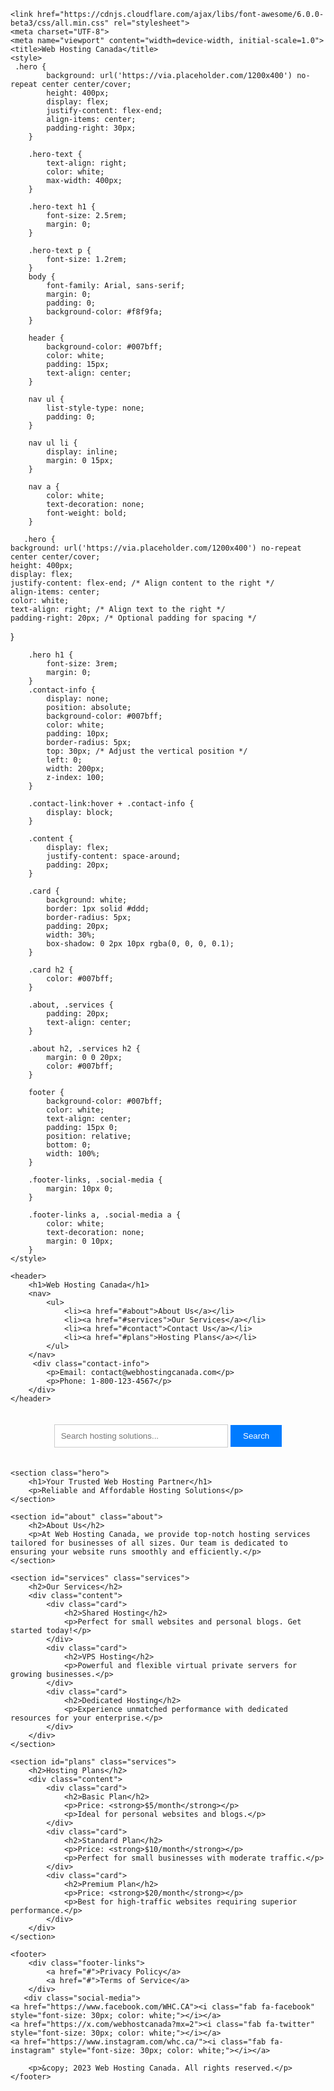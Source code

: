 <!DOCTYPE html>
<html lang="en">
<head>
   
    <link href="https://cdnjs.cloudflare.com/ajax/libs/font-awesome/6.0.0-beta3/css/all.min.css" rel="stylesheet">
    <meta charset="UTF-8">
    <meta name="viewport" content="width=device-width, initial-scale=1.0">
    <title>Web Hosting Canada</title>
    <style>
     .hero {
            background: url('https://via.placeholder.com/1200x400') no-repeat center center/cover;
            height: 400px;
            display: flex;
            justify-content: flex-end;
            align-items: center;
            padding-right: 30px;
        }

        .hero-text {
            text-align: right;
            color: white;
            max-width: 400px;
        }

        .hero-text h1 {
            font-size: 2.5rem;
            margin: 0;
        }

        .hero-text p {
            font-size: 1.2rem;
        }
        body {
            font-family: Arial, sans-serif;
            margin: 0;
            padding: 0;
            background-color: #f8f9fa;
        }

        header {
            background-color: #007bff;
            color: white;
            padding: 15px;
            text-align: center;
        }

        nav ul {
            list-style-type: none;
            padding: 0;
        }

        nav ul li {
            display: inline;
            margin: 0 15px;
        }

        nav a {
            color: white;
            text-decoration: none;
            font-weight: bold;
        }

       .hero {
    background: url('https://via.placeholder.com/1200x400') no-repeat center center/cover;
    height: 400px;
    display: flex;
    justify-content: flex-end; /* Align content to the right */
    align-items: center;
    color: white;
    text-align: right; /* Align text to the right */
    padding-right: 20px; /* Optional padding for spacing */
}


        .hero h1 {
            font-size: 3rem;
            margin: 0;
        }
        .contact-info {
            display: none;
            position: absolute;
            background-color: #007bff;
            color: white;
            padding: 10px;
            border-radius: 5px;
            top: 30px; /* Adjust the vertical position */
            left: 0;
            width: 200px;
            z-index: 100;
        }

        .contact-link:hover + .contact-info {
            display: block;
        }

        .content {
            display: flex;
            justify-content: space-around;
            padding: 20px;
        }

        .card {
            background: white;
            border: 1px solid #ddd;
            border-radius: 5px;
            padding: 20px;
            width: 30%;
            box-shadow: 0 2px 10px rgba(0, 0, 0, 0.1);
        }

        .card h2 {
            color: #007bff;
        }

        .about, .services {
            padding: 20px;
            text-align: center;
        }

        .about h2, .services h2 {
            margin: 0 0 20px;
            color: #007bff;
        }

        footer {
            background-color: #007bff;
            color: white;
            text-align: center;
            padding: 15px 0;
            position: relative;
            bottom: 0;
            width: 100%;
        }

        .footer-links, .social-media {
            margin: 10px 0;
        }

        .footer-links a, .social-media a {
            color: white;
            text-decoration: none;
            margin: 0 10px;
        }
    </style>
</head>
<body>

    <header>
        <h1>Web Hosting Canada</h1>
        <nav>
            <ul>
                <li><a href="#about">About Us</a></li>
                <li><a href="#services">Our Services</a></li>
                <li><a href="#contact">Contact Us</a></li>
                <li><a href="#plans">Hosting Plans</a></li>
            </ul>
        </nav>
         <div class="contact-info">
            <p>Email: contact@webhostingcanada.com</p>
            <p>Phone: 1-800-123-4567</p>
        </div>
    </header>
<section class="search-section">
    <div style="text-align: center; padding: 20px;">
        <input type="text" placeholder="Search hosting solutions..." style="padding: 10px; width: 60%; border: 1px solid #ccc;">
        <button style="padding: 10px 20px; background-color: #007bff; color: white; border: none;">Search</button>
    </div>
</section>

    <section class="hero">
        <h1>Your Trusted Web Hosting Partner</h1>
        <p>Reliable and Affordable Hosting Solutions</p>
    </section>

    <section id="about" class="about">
        <h2>About Us</h2>
        <p>At Web Hosting Canada, we provide top-notch hosting services tailored for businesses of all sizes. Our team is dedicated to ensuring your website runs smoothly and efficiently.</p>
    </section>

    <section id="services" class="services">
        <h2>Our Services</h2>
        <div class="content">
            <div class="card">
                <h2>Shared Hosting</h2>
                <p>Perfect for small websites and personal blogs. Get started today!</p>
            </div>
            <div class="card">
                <h2>VPS Hosting</h2>
                <p>Powerful and flexible virtual private servers for growing businesses.</p>
            </div>
            <div class="card">
                <h2>Dedicated Hosting</h2>
                <p>Experience unmatched performance with dedicated resources for your enterprise.</p>
            </div>
        </div>
    </section>

    <section id="plans" class="services">
        <h2>Hosting Plans</h2>
        <div class="content">
            <div class="card">
                <h2>Basic Plan</h2>
                <p>Price: <strong>$5/month</strong></p>
                <p>Ideal for personal websites and blogs.</p>
            </div>
            <div class="card">
                <h2>Standard Plan</h2>
                <p>Price: <strong>$10/month</strong></p>
                <p>Perfect for small businesses with moderate traffic.</p>
            </div>
            <div class="card">
                <h2>Premium Plan</h2>
                <p>Price: <strong>$20/month</strong></p>
                <p>Best for high-traffic websites requiring superior performance.</p>
            </div>
        </div>
    </section>

    <footer>
        <div class="footer-links">
            <a href="#">Privacy Policy</a>
            <a href="#">Terms of Service</a>
        </div>
       <div class="social-media">
    <a href="https://www.facebook.com/WHC.CA"><i class="fab fa-facebook" style="font-size: 30px; color: white;"></i></a>
    <a href="https://x.com/webhostcanada?mx=2"><i class="fab fa-twitter" style="font-size: 30px; color: white;"></i></a>
    <a href="https://www.instagram.com/whc.ca/"><i class="fab fa-instagram" style="font-size: 30px; color: white;"></i></a>
</div>

        <p>&copy; 2023 Web Hosting Canada. All rights reserved.</p>
    </footer>

</body>
</html>

